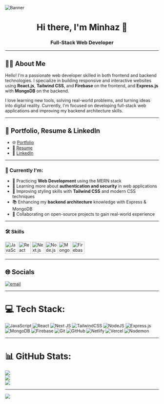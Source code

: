 <!-- ✅ Banner Image -->
<img src="https://sdmntprwestus.oaiusercontent.com/files/00000000-a0d8-6230-8e03-3223fdb88658/raw?se=2025-06-25T07%3A56%3A12Z&sp=r&sv=2024-08-04&sr=b&scid=bf8f1417-8edd-5d63-8e13-431a78144e93&skoid=1e6af1bf-6b08-4a04-8919-15773e7e7024&sktid=a48cca56-e6da-484e-a814-9c849652bcb3&skt=2025-06-24T23%3A57%3A22Z&ske=2025-06-25T23%3A57%3A22Z&sks=b&skv=2024-08-04&sig=H9y/FZrDucHtKbddjPs0nND6QZeCof06znoYEwkcwqo%3D" alt="Banner"  />

<h1 align="center">Hi there, I'm Minhaz 👋</h1>
<h3 align="center">Full-Stack Web Developer</h3>

---

## 🧑‍💻 About Me

Hello! I'm a passionate web developer skilled in both frontend and backend technologies. I specialize in building responsive and interactive websites using **React.js**, **Tailwind CSS**, and **Firebase** on the frontend, and **Express.js** with **MongoDB** on the backend.  

I love learning new tools, solving real-world problems, and turning ideas into digital reality. Currently, I'm focused on developing full-stack web applications and improving my backend architecture skills.

---

## 📄 Portfolio, Resume & LinkedIn

- 🌐 [Portfolio](minhaz-chy.web.app)
- 📄 [Resume](https://drive.google.com/file/d/1J-5Y9TYy0Favyror1fDlbK4gZf_GfZTK/view)
- 💼 [LinkedIn](https://www.linkedin.com/in/minhazchy/)

---

### 🔭 Currently I'm:

- 💼 Practicing **Web Development** using the MERN stack  
- 🔐 Learning more about **authentication and security** in web applications  
- 🎨 Improving styling skills with **Tailwind CSS** and modern CSS techniques  
- 📚 Enhancing my **backend architecture** knowledge with Express & MongoDB  
- 🤝 Collaborating on open-source projects to gain real-world experience  

---

### 🛠 Skills

<p align="left">
  <img src="https://cdn.jsdelivr.net/gh/devicons/devicon/icons/javascript/javascript-original.svg" alt="JavaScript Icon" title="JavaScript" width="40" height="40"/>
  <img src="https://cdn.jsdelivr.net/gh/devicons/devicon/icons/react/react-original.svg" alt="React Icon" title="React" width="40" height="40"/>
  <img src="https://cdn.jsdelivr.net/gh/devicons/devicon/icons/nextjs/nextjs-original-wordmark.svg" alt="Next.js Icon" title="Next.js" width="40" height="40"/>
<!--   <img src="https://cdn.jsdelivr.net/gh/devicons/devicon/icons/tailwindcss/tailwindcss-plain.svg" alt="Tailwind CSS Icon" title="Tailwind CSS" width="40" height="40"/>  -->
  <img src="https://cdn.jsdelivr.net/gh/devicons/devicon/icons/nodejs/nodejs-original.svg" alt="Node.js Icon" title="Node.js" width="40" height="40"/>
  <img src="https://cdn.jsdelivr.net/gh/devicons/devicon/icons/mongodb/mongodb-original.svg" alt="MongoDB Icon" title="MongoDB" width="40" height="40"/>
  <img src="https://cdn.jsdelivr.net/gh/devicons/devicon/icons/firebase/firebase-plain.svg" alt="Firebase Icon" title="Firebase" width="40" height="40"/>
</p>

---

## 🌐 Socials
[![email](https://img.shields.io/badge/Email-D14836?logo=gmail&logoColor=white)](mailto:minhazchowdhury101@gmail.com)

---

# 💻 Tech Stack:
![JavaScript](https://img.shields.io/badge/javascript-F7DF1E?style=for-the-badge&logo=javascript&logoColor=black)
![React](https://img.shields.io/badge/react-%2320232a.svg?style=for-the-badge&logo=react&logoColor=%2361DAFB)
![Next JS](https://img.shields.io/badge/Next-black?style=for-the-badge&logo=next.js&logoColor=white)
![TailwindCSS](https://img.shields.io/badge/tailwindcss-%2338B2AC.svg?style=for-the-badge&logo=tailwind-css&logoColor=white)
![NodeJS](https://img.shields.io/badge/node.js-6DA55F?style=for-the-badge&logo=node.js&logoColor=white)
![Express.js](https://img.shields.io/badge/express.js-%23404d59.svg?style=for-the-badge&logo=express&logoColor=%2361DAFB)
![MongoDB](https://img.shields.io/badge/MongoDB-%234ea94b.svg?style=for-the-badge&logo=mongodb&logoColor=white)
![Firebase](https://img.shields.io/badge/firebase-%23039BE5.svg?style=for-the-badge&logo=firebase)
![Git](https://img.shields.io/badge/git-%23F05033.svg?style=for-the-badge&logo=git&logoColor=white)
![GitHub](https://img.shields.io/badge/github-%23121011.svg?style=for-the-badge&logo=github&logoColor=white) 
![Netlify](https://img.shields.io/badge/netlify-%23000000.svg?style=for-the-badge&logo=netlify&logoColor=#00C7B7)
![Vercel](https://img.shields.io/badge/vercel-%23000000.svg?style=for-the-badge&logo=vercel&logoColor=white)
![Nodemon](https://img.shields.io/badge/NODEMON-%23323330.svg?style=for-the-badge&logo=nodemon&logoColor=%BBDEAD)

---

# 📊 GitHub Stats:
![](https://github-readme-stats.vercel.app/api?username=minhazchy101&theme=dark&hide_border=false&include_all_commits=false&count_private=false)<br/>
![](https://github-readme-streak-stats.herokuapp.com?user=minhazchy101&theme=dark&hide_border=false)<br/> 
![](https://github-readme-stats.vercel.app/api/top-langs/?username=minhazchy101&theme=dark&hide_border=false&include_all_commits=false&count_private=false&layout=compact)

---

[![](https://visitcount.itsvg.in/api?id=minhazchy101&icon=0&color=0)](https://visitcount.itsvg.in)


<!-- Proudly created with GPRM ( https://gprm.itsvg.in ) -->
